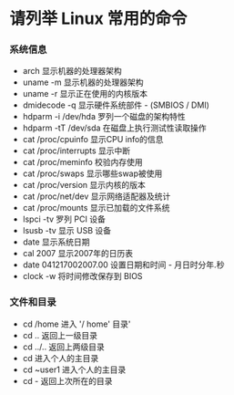 # 请列举 Linux 常用的命令
### 系统信息 
- arch 显示机器的处理器架构
- uname -m 显示机器的处理器架构
- uname -r 显示正在使用的内核版本 
- dmidecode -q 显示硬件系统部件 - (SMBIOS / DMI) 
- hdparm -i /dev/hda 罗列一个磁盘的架构特性 
- hdparm -tT /dev/sda 在磁盘上执行测试性读取操作 
- cat /proc/cpuinfo 显示CPU info的信息 
- cat /proc/interrupts 显示中断 
- cat /proc/meminfo 校验内存使用 
- cat /proc/swaps 显示哪些swap被使用 
- cat /proc/version 显示内核的版本 
- cat /proc/net/dev 显示网络适配器及统计 
- cat /proc/mounts 显示已加载的文件系统 
- lspci -tv 罗列 PCI 设备 
- lsusb -tv 显示 USB 设备 
- date 显示系统日期 
- cal 2007 显示2007年的日历表 
- date 041217002007.00 设置日期和时间 - 月日时分年.秒 
- clock -w 将时间修改保存到 BIOS 

### 文件和目录 
- cd /home 进入 '/ home' 目录' 
- cd .. 返回上一级目录 
- cd ../.. 返回上两级目录 
- cd 进入个人的主目录 
- cd ~user1 进入个人的主目录 
- cd - 返回上次所在的目录 
